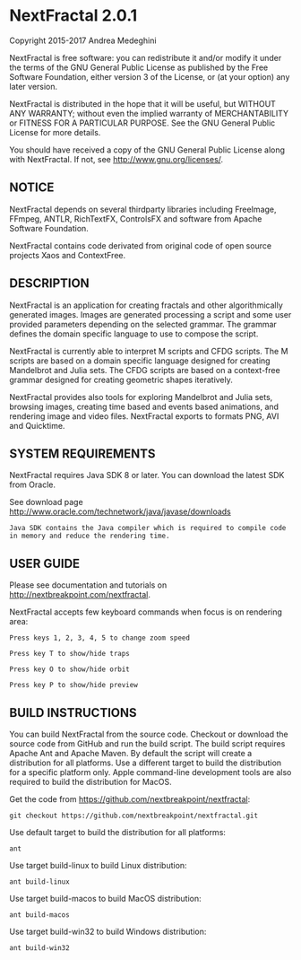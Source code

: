 # NextFractal 2.0.1

Copyright 2015-2017 Andrea Medeghini

NextFractal is free software: you can redistribute it and/or modify it under the terms of the GNU General Public License as published by the Free Software Foundation, either version 3 of the License, or (at your option) any later version.

NextFractal is distributed in the hope that it will be useful, but WITHOUT ANY WARRANTY; without even the implied warranty of MERCHANTABILITY or FITNESS FOR A PARTICULAR PURPOSE. See the GNU General Public License for more details.

You should have received a copy of the GNU General Public License along with NextFractal. If not, see http://www.gnu.org/licenses/.


## NOTICE

NextFractal depends on several thirdparty libraries including FreeImage, FFmpeg, ANTLR, RichTextFX, ControlsFX and software from Apache Software Foundation.

NextFractal contains code derivated from original code of open source projects Xaos and ContextFree.


## DESCRIPTION

NextFractal is an application for creating fractals and other algorithmically generated images. Images are generated processing a script and some user provided parameters depending on the selected grammar. The grammar defines the domain specific language to use to compose the script. 

NextFractal is currently able to interpret M scripts and CFDG scripts. The M scripts are based on a domain specific language designed for creating Mandelbrot and Julia sets. The CFDG scripts are based on a context-free grammar designed for creating geometric shapes iteratively. 

NextFractal provides also tools for exploring Mandelbrot and Julia sets, browsing images, creating time based and events based animations, and rendering image and video files. NextFractal exports to formats PNG, AVI and Quicktime.


## SYSTEM REQUIREMENTS

NextFractal requires Java SDK 8 or later. You can download the latest SDK from Oracle.

See download page http://www.oracle.com/technetwork/java/javase/downloads

    Java SDK contains the Java compiler which is required to compile code in memory and reduce the rendering time.

## USER GUIDE

Please see documentation and tutorials on http://nextbreakpoint.com/nextfractal.

NextFractal accepts few keyboard commands when focus is on rendering area:

    Press keys 1, 2, 3, 4, 5 to change zoom speed

    Press key T to show/hide traps

    Press key O to show/hide orbit

    Press key P to show/hide preview


## BUILD INSTRUCTIONS

You can build NextFractal from the source code. Checkout or download the source code from GitHub and run the build script. The build script requires Apache Ant and Apache Maven. By default the script will create a distribution for all platforms. Use a different target to build the distribution for a specific platform only. Apple command-line development tools are also required to build the distribution for MacOS. 

Get the code from https://github.com/nextbreakpoint/nextfractal:

    git checkout https://github.com/nextbreakpoint/nextfractal.git

Use default target to build the distribution for all platforms:
  
    ant
    
Use target build-linux to build Linux distribution:

    ant build-linux

Use target build-macos to build MacOS distribution:
  
    ant build-macos
    
Use target build-win32 to build Windows distribution:

    ant build-win32
